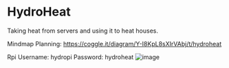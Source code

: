 # HydroHeat
Taking heat from servers and using it to heat houses.

Mindmap Planning: https://coggle.it/diagram/Y-I8KpL8sXIrVAbj/t/hydroheat

Rpi Username: hydropi
Password: hydroheat
![image](https://user-images.githubusercontent.com/99484954/221170031-6b09ecef-4b97-4517-ad9c-4880166373f8.png)
